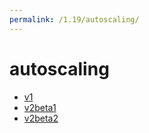 ```yaml
---
permalink: /1.19/autoscaling/
---
```


# autoscaling



* [v1](v1/index.md)
* [v2beta1](v2beta1/index.md)
* [v2beta2](v2beta2/index.md)